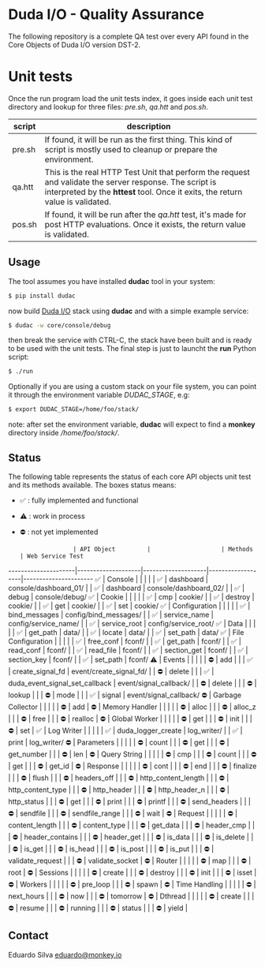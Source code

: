 # Duda I/O - Quality Assurance

The following repository is a complete QA test over every API found in the Core Objects of Duda I/O version DST-2.

# Unit tests

Once the run program load the unit tests index, it goes inside each unit test directory and lookup for three files: _pre.sh_, _qa.htt_ and _pos.sh_.

  script | description
---------|-----------
pre.sh   | If found, it will be run as the first thing. This kind of script is mostly used to cleanup or prepare the environment.
qa.htt   | This is the real HTTP Test Unit that perform the request and validate the server response. The script is interpreted by the __httest__ tool. Once it exits, the return value is validated.
pos.sh   | If found, it will be run after the _qa.htt_ test, it's made for post HTTP evaluations. Once it exists, the return value is validated.

## Usage

The tool assumes you have installed __dudac__ tool in your system:

```bash
$ pip install dudac
```

now build [Duda I/O](http://duda.io) stack using __dudac__ and with a simple example
service:

```bash
$ dudac -w core/console/debug
```

then break the service with CTRL-C, the stack have been built and is ready to be used with
the unit tests. The final step is just to launcht the __run__ Python script:

```bash
$ ./run
```
Optionally if you are using a custom stack on your file system, you can point it through the environment variable _DUDAC\_STAGE_, e.g:

```bash
$ export DUDAC_STAGE=/home/foo/stack/
```

note: after set the environment variable, __dudac__ will expect to find a __monkey__ directory
inside _/home/foo/stack/_.

## Status

The following table represents the status of each core API objects unit test and its methods available.
The boxes status means:

* :white_check_mark: : fully implemented and functional
* :warning:          : work in process
* :no_entry:         : not yet implemented


                     | API Object         |                    | Methods           | Web Service Test
---------------------|--------------------|--------------------|-------------------|----------------------
 :white_check_mark:  | Console            |                    |                   |
                     |                    | :white_check_mark: | dashboard         | console/dashboard_01/
                     |                    | :white_check_mark: | dashboard         | console/dashboard_02/
                     |                    | :white_check_mark: | debug             | console/debug/
 :white_check_mark:  | Cookie             |                    |                   |
                     |                    | :white_check_mark: | cmp               | cookie/
                     |                    | :white_check_mark: | destroy           | cookie/
                     |                    | :white_check_mark: | get               | cookie/
                     |                    | :white_check_mark: | set               | cookie/
 :white_check_mark:  | Configuration      |                    |                   |
                     |                    | :white_check_mark: | bind_messages     | config/bind_messages/
                     |                    | :white_check_mark: | service_name      | config/service_name/
                     |                    | :white_check_mark: | service_root      | config/service_root/
 :white_check_mark:  | Data               |                    |                   |
                     |                    | :white_check_mark: | get_path          | data/
                     |                    | :white_check_mark: | locate            | data/
                     |                    | :white_check_mark: | set_path          | data/
 :white_check_mark:  | File Configuration |                    |                   |
                     |                    | :white_check_mark: | free_conf         | fconf/
                     |                    | :white_check_mark: | get_path          | fconf/
                     |                    | :white_check_mark: | read_conf         | fconf/
                     |                    | :white_check_mark: | read_file         | fconf/
                     |                    | :white_check_mark: | section_get       | fconf/
                     |                    | :white_check_mark: | section_key       | fconf/
                     |                    | :white_check_mark: | set_path          | fconf/
 :warning:           | Events             |                    |                   |
                     |                    | :no_entry:         | add               |
                     |                    | :white_check_mark: | create_signal_fd  | event/create_signal_fd/
                     |                    | :no_entry:         | delete            |
                     |                    | :white_check_mark: | duda_event_signal_set_callback | event/signal_callback/
                     |                    | :no_entry:         | delete            |
                     |                    | :no_entry:         | lookup            |
                     |                    | :no_entry:         | mode              |
                     |                    | :white_check_mark: | signal            | event/signal_callback/
 :no_entry:          | Garbage Collector  |                    |                   |
                     |                    | :no_entry:         | add               |
 :no_entry:          | Memory Handler     |                    |                   |
                     |                    | :no_entry:         | alloc             |
                     |                    | :no_entry:         | alloc_z           |
                     |                    | :no_entry:         | free              |
                     |                    | :no_entry:         | realloc           |
 :no_entry:          | Global Worker      |                    |                   |
                     |                    | :no_entry:         | get               |
                     |                    | :no_entry:         | init              |
                     |                    | :no_entry:         | set               |
 :white_check_mark:  | Log Writer         |                    |                   |
                     |                    | :white_check_mark: | duda_logger_create | log_writer/
                     |                    | :white_check_mark: | print             | log_writer/
 :no_entry:          | Parameters         |                    |                   |
                     |                    | :no_entry:         | count             |
                     |                    | :no_entry:         | get               |
                     |                    | :no_entry:         | get_number        |
                     |                    | :no_entry:         | len               |
 :no_entry:          | Query String       |                    |                   |
                     |                    | :no_entry:         | cmp               |
                     |                    | :no_entry:         | count             |
                     |                    | :no_entry:         | get               |
                     |                    | :no_entry:         | get_id            |
 :no_entry:          | Response           |                    |                   |
                     |                    | :no_entry:         | cont              |
                     |                    | :no_entry:         | end               |
                     |                    | :no_entry:         | finalize          |
                     |                    | :no_entry:         | flush             |
                     |                    | :no_entry:         | headers_off       |
                     |                    | :no_entry:         | http_content_length |
                     |                    | :no_entry:         | http_content_type   |
                     |                    | :no_entry:         | http_header       |
                     |                    | :no_entry:         | http_header_n     |
                     |                    | :no_entry:         | http_status       |
                     |                    | :no_entry:         | get               |
                     |                    | :no_entry:         | print             |
                     |                    | :no_entry:         | printf            |
                     |                    | :no_entry:         | send_headers      |
                     |                    | :no_entry:         | sendfile          |
                     |                    | :no_entry:         | sendfile_range    |
                     |                    | :no_entry:         | wait              |
 :no_entry:          | Request            |                    |                   |
                     |                    | :no_entry:         | content_length    |
                     |                    | :no_entry:         | content_type      |
                     |                    | :no_entry:         | get_data          |
                     |                    | :no_entry:         | header_cmp        |
                     |                    | :no_entry:         | header_contains   |
                     |                    | :no_entry:         | header_get        |
                     |                    | :no_entry:         | is_data           |
                     |                    | :no_entry:         | is_delete         |
                     |                    | :no_entry:         | is_get            |
                     |                    | :no_entry:         | is_head           |
                     |                    | :no_entry:         | is_post           |
                     |                    | :no_entry:         | is_put            |
                     |                    | :no_entry:         | validate_request  |
                     |                    | :no_entry:         | validate_socket   |
 :no_entry:          | Router             |                    |                   |
                     |                    | :no_entry:         | map               |
                     |                    | :no_entry:         | root              |
 :no_entry:          | Sessions           |                    |                   |
                     |                    | :no_entry:         | create            |
                     |                    | :no_entry:         | destroy           |
                     |                    | :no_entry:         | init              |
                     |                    | :no_entry:         | isset             |
 :no_entry:          | Workers            |                    |                   |
                     |                    | :no_entry:         | pre_loop          |
                     |                    | :no_entry:         | spawn             |
 :no_entry:          | Time Handling      |                    |                   |
                     |                    | :no_entry:         | next_hours        |
                     |                    | :no_entry:         | now               |
                     |                    | :no_entry:         | tomorrow          |
 :no_entry:          | Dthread            |                    |                   |
                     |                    | :no_entry:         | create            |
                     |                    | :no_entry:         | resume            |
                     |                    | :no_entry:         | running           |
                     |                    | :no_entry:         | status            |
                     |                    | :no_entry:         | yield             |

## Contact

Eduardo Silva <eduardo@monkey.io>
